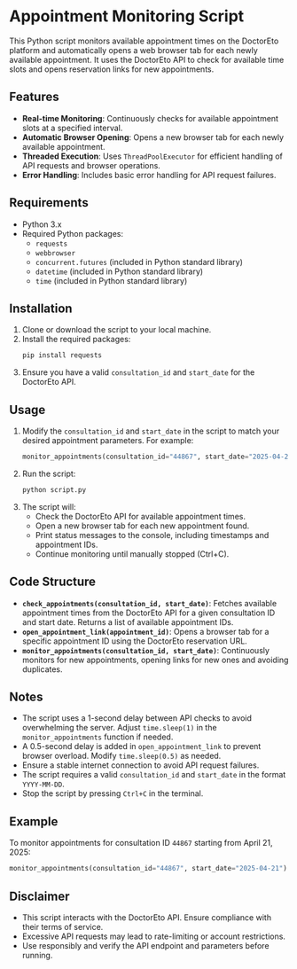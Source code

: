 # Appointment Monitoring Script

This Python script monitors available appointment times on the DoctorEto platform and automatically opens a web browser tab for each newly available appointment. It uses the DoctorEto API to check for available time slots and opens reservation links for new appointments.

## Features
- **Real-time Monitoring**: Continuously checks for available appointment slots at a specified interval.
- **Automatic Browser Opening**: Opens a new browser tab for each newly available appointment.
- **Threaded Execution**: Uses `ThreadPoolExecutor` for efficient handling of API requests and browser operations.
- **Error Handling**: Includes basic error handling for API request failures.

## Requirements
- Python 3.x
- Required Python packages:
  - `requests`
  - `webbrowser`
  - `concurrent.futures` (included in Python standard library)
  - `datetime` (included in Python standard library)
  - `time` (included in Python standard library)

## Installation
1. Clone or download the script to your local machine.
2. Install the required packages:
   ```bash
   pip install requests
   ```
3. Ensure you have a valid `consultation_id` and `start_date` for the DoctorEto API.

## Usage
1. Modify the `consultation_id` and `start_date` in the script to match your desired appointment parameters. For example:
   ```python
   monitor_appointments(consultation_id="44867", start_date="2025-04-21")
   ```
2. Run the script:
   ```bash
   python script.py
   ```
3. The script will:
   - Check the DoctorEto API for available appointment times.
   - Open a new browser tab for each new appointment found.
   - Print status messages to the console, including timestamps and appointment IDs.
   - Continue monitoring until manually stopped (Ctrl+C).

## Code Structure
- **`check_appointments(consultation_id, start_date)`**: Fetches available appointment times from the DoctorEto API for a given consultation ID and start date. Returns a list of available appointment IDs.
- **`open_appointment_link(appointment_id)`**: Opens a browser tab for a specific appointment ID using the DoctorEto reservation URL.
- **`monitor_appointments(consultation_id, start_date)`**: Continuously monitors for new appointments, opening links for new ones and avoiding duplicates.

## Notes
- The script uses a 1-second delay between API checks to avoid overwhelming the server. Adjust `time.sleep(1)` in the `monitor_appointments` function if needed.
- A 0.5-second delay is added in `open_appointment_link` to prevent browser overload. Modify `time.sleep(0.5)` as needed.
- Ensure a stable internet connection to avoid API request failures.
- The script requires a valid `consultation_id` and `start_date` in the format `YYYY-MM-DD`.
- Stop the script by pressing `Ctrl+C` in the terminal.

## Example
To monitor appointments for consultation ID `44867` starting from April 21, 2025:
```python
monitor_appointments(consultation_id="44867", start_date="2025-04-21")
```

## Disclaimer
- This script interacts with the DoctorEto API. Ensure compliance with their terms of service.
- Excessive API requests may lead to rate-limiting or account restrictions.
- Use responsibly and verify the API endpoint and parameters before running.